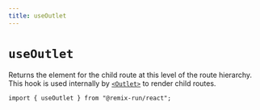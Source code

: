 ```yaml
---
title: useOutlet
---
```


# `useOutlet`

Returns the element for the child route at this level of the route hierarchy. This hook is used internally by [`<Outlet>`][outlet] to render child routes.

```tsx
import { useOutlet } from "@remix-run/react";
```

[outlet]: ../components/outlet
